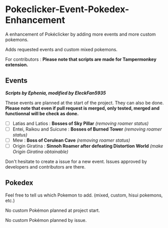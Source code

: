 # Pokeclicker-Event-Pokedex-Enhancement
A enhancement of Pokéclicker by adding more events and more custom pokemons.

Adds requested events and custom mixed pokemons.

For contributors : **Please note that scripts are made for Tampermonkey extension.**

## Events
___Scripts by Ephenia, modified by EleckFan5935___

These events are planned at the start of the project.
They can also be done.
__Please note that even if pull request is merged, only tested, merged and functionnal will be check as done.__

- [ ] Latias and Latios : **Bosses of Sky Pillar** *(removing roamer status)*
- [ ] Entei, Raikou and Suicune : **Bosses of Burned Tower** *(removing roamer status)*
- [ ] Mew : **Boss of Cerulean Cave** *(removing roamer status)*
- [ ] Origin Giratina : **Sinnoh Roamer after defeating Distortion World** *(make Origin Giratina obtainable)*

Don't hesitate to create a issue for a new event.
Issues approved by developers and contributors are there.

## Pokedex
Feel free to tell us which Pokemon to add. (mixed, custom, hisui pokemons, etc.)

No custom Pokémon planned at project start.

No custom Pokémon planned by issue.
